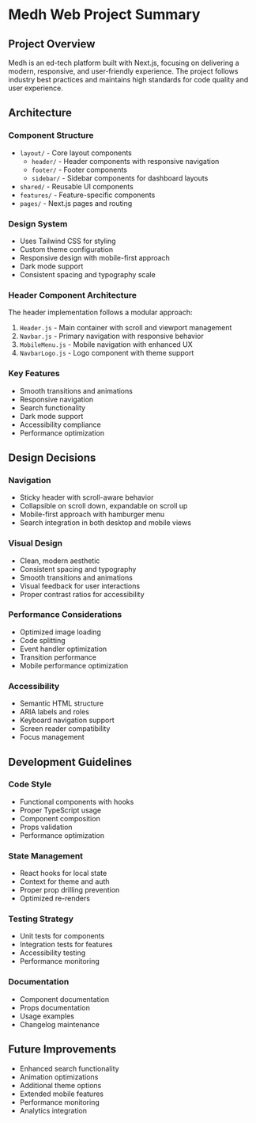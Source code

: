 # Medh Web Project Summary

## Project Overview
Medh is an ed-tech platform built with Next.js, focusing on delivering a modern, responsive, and user-friendly experience. The project follows industry best practices and maintains high standards for code quality and user experience.

## Architecture

### Component Structure
- `layout/` - Core layout components
  - `header/` - Header components with responsive navigation
  - `footer/` - Footer components
  - `sidebar/` - Sidebar components for dashboard layouts
- `shared/` - Reusable UI components
- `features/` - Feature-specific components
- `pages/` - Next.js pages and routing

### Design System
- Uses Tailwind CSS for styling
- Custom theme configuration
- Responsive design with mobile-first approach
- Dark mode support
- Consistent spacing and typography scale

### Header Component Architecture
The header implementation follows a modular approach:
1. `Header.js` - Main container with scroll and viewport management
2. `Navbar.js` - Primary navigation with responsive behavior
3. `MobileMenu.js` - Mobile navigation with enhanced UX
4. `NavbarLogo.js` - Logo component with theme support

### Key Features
- Smooth transitions and animations
- Responsive navigation
- Search functionality
- Dark mode support
- Accessibility compliance
- Performance optimization

## Design Decisions

### Navigation
- Sticky header with scroll-aware behavior
- Collapsible on scroll down, expandable on scroll up
- Mobile-first approach with hamburger menu
- Search integration in both desktop and mobile views

### Visual Design
- Clean, modern aesthetic
- Consistent spacing and typography
- Smooth transitions and animations
- Visual feedback for user interactions
- Proper contrast ratios for accessibility

### Performance Considerations
- Optimized image loading
- Code splitting
- Event handler optimization
- Transition performance
- Mobile performance optimization

### Accessibility
- Semantic HTML structure
- ARIA labels and roles
- Keyboard navigation support
- Screen reader compatibility
- Focus management

## Development Guidelines

### Code Style
- Functional components with hooks
- Proper TypeScript usage
- Component composition
- Props validation
- Performance optimization

### State Management
- React hooks for local state
- Context for theme and auth
- Proper prop drilling prevention
- Optimized re-renders

### Testing Strategy
- Unit tests for components
- Integration tests for features
- Accessibility testing
- Performance monitoring

### Documentation
- Component documentation
- Props documentation
- Usage examples
- Changelog maintenance

## Future Improvements
- Enhanced search functionality
- Animation optimizations
- Additional theme options
- Extended mobile features
- Performance monitoring
- Analytics integration 